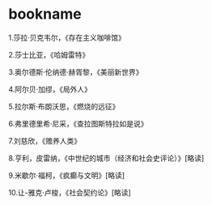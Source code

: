 # bookname

1.莎拉·贝克韦尔，《存在主义咖啡馆》

2.莎士比亚，《哈姆雷特》

3.奥尔德斯·伦纳德·赫胥黎，《美丽新世界》

4.阿尔贝·加缪，《局外人》

5.拉尔斯·布朗沃思，《燃烧的远征》

6.弗里德里希·尼采，《查拉图斯特拉如是说》

7.刘慈欣，《赡养人类》

8.亨利，皮雷纳，《中世纪的城市（经济和社会史评论）》[略读]

9.米歇尔·福柯，《疯癫与文明》[略读]

10.让-雅克·卢梭，《社会契约论》[略读]
